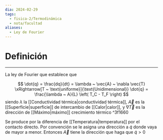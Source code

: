 ```yaml
---
dia: 2024-02-29
tags:
  - fisica-2/Termodinámica
  - nota/facultad
aliases:
  - Ley de Fourier
---
```

# Definición
---
La ley de Fourier que establece que 

$$ \dot{q} = \frac{dq}{dt} = \lambda ~ \vec{A} ~ \nabla \vec{T} \xRightarrow[T ~ \text{uniforme}]{\text{Unidimensional}} \dot{q} = \frac{\lambda ~ A}{L} \left( T_C - T_F \right) $$ siendo $\lambda$ la [[Conductividad térmica|conductividad térmica]], $\vec{A}$ es la [[Superficie|superficie]] de intercambio de [[Calor|calor]], y $\nabla \vec{T}$ es la dirección de [[Máximo|máximo]] crecimiento térmico
 ^3f1660

Se produce por la diferencia de [[Temperatura|temperatura]] por el contacto directo. Por convención se le asigna una dirección a $\dot{q}$ donde vaya de mayor a menor. Entonces $\vec{A}$ tiene la dirección que haga que $\dot{q} > 0$ 